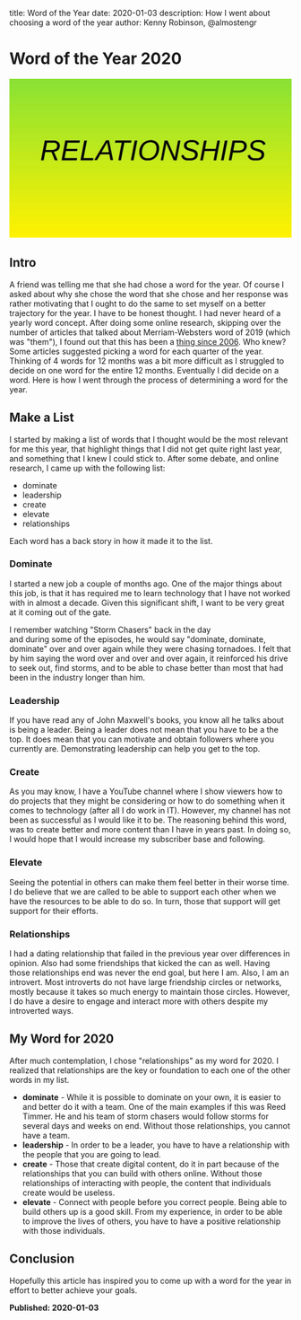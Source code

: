 ﻿title: Word of the Year
date: 2020-01-03
description: How I went about choosing a word of the year
author: Kenny Robinson, @almostengr

# Word of the Year 2020

![Relationships](../images/2020.01.03-word-of-the-year.jpg)

## Intro

A friend was telling me that she had chose a word for the year. Of course I 
asked about why she chose the word that she chose and her response was rather 
motivating that I ought to do the same to set myself on a better trajectory 
for the year. I have to be honest thought. I had never heard of a yearly word 
concept. After doing some online research, skipping over the number of articles 
that talked about Merriam-Websters word of 2019 (which was "them"), I found 
out that this has been a 
<a href="https://aliedwards.com/one-little-word-2020" target="_blank">thing since 2006</a>. 
Who knew? Some articles suggested picking a word for each quarter of the year. 
Thinking of 4 words for 12 months was a bit more difficult as I struggled to 
decide on one word for the entire 12 months. Eventually I did decide on 
a word. Here is how I went through the process of determining a word for the year.

## Make a List 

I started by making a list of words that I thought would be the most relevant 
for me this year, that highlight things that I did not get quite right last 
year, and something that I knew I could stick to. After some debate, 
and online research, I came up with the following list: 

* dominate
* leadership
* create
* elevate
* relationships 

Each word has a back story in how it made it to the list. 

### Dominate

I started a new job a couple of months ago. One of the major things about this 
job, is that it has required me to learn technology that I have not worked with 
in almost a decade. Given this significant shift, I want to be very great at 
it coming out of the gate. 

I remember watching "Storm Chasers" back in the day  
and during some of the episodes, he would say "dominate, dominate, dominate"
over and over again while they were chasing tornadoes. I felt that by him 
saying the word over and over and over again, it reinforced his drive to seek 
out, find storms, and to be able to chase better than most that had been 
in the industry longer than him.

### Leadership 

If you have read any of John Maxwell's books, you know all he talks about is 
being a leader. Being a leader does not mean that you have to be a the top. 
It does mean that you can motivate and obtain followers where you currently 
are. Demonstrating leadership can help you get to the top. 

### Create 

As you may know, I have a YouTube channel where I show viewers how to do 
projects that they might be considering or how to do something when it comes 
to technology (after all I do work in IT). However, my channel has not been 
as successful as I would like it to be. The reasoning behind this word, was 
to create better and more content than I have in years past. In doing so, I 
would hope that I would increase my subscriber base and following. 

### Elevate 

Seeing the potential in others can make them feel better in their worse time. 
I do believe that we are called to be able to support each other when we 
have the resources to be able to do so. In turn, those that support will get 
support for their efforts.

### Relationships

I had a dating relationship that failed in the previous year over differences
in opinion. Also had some friendships that kicked the can as well. 
Having those relationships end was never the end goal, but here I am. Also, 
I am an introvert. Most introverts do not have large friendship circles 
or networks, mostly because it takes so much energy to maintain 
those circles. However, I do have a desire to engage and 
interact more with others despite my introverted ways.

## My Word for 2020

After much contemplation, I chose "relationships" as my word for 2020. I 
realized that relationships are the key or foundation to each one of the 
other words in my list.

* **dominate** - While it is possible to dominate on your own, it is easier 
to and better do it with a team. One of the main examples if this was Reed
Timmer. He and his team of storm chasers would follow storms for several 
days and weeks on end. Without those relationships, you cannot have a team.
* **leadership** - In order to be a leader, you have to have a relationship 
with the people that you are going to lead. 
* **create** - Those that create digital content, do it in part because 
of the relationships that you can build with others online. Without those 
relationships of interacting with people, the content that individuals 
create would be useless.
* **elevate** - Connect with people before you correct people. Being able 
to build others up is a good skill. From my experience, in order to be able 
to improve the lives of others, you have to have a positive relationship 
with those individuals. 

## Conclusion 

Hopefully this article has inspired you to come up with a word for the year 
in effort to better achieve your goals.

**Published: 2020-01-03**
